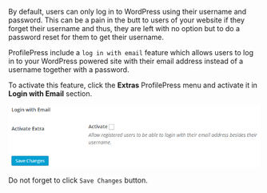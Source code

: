 By default, users can only log in to WordPress using their username and password. This can be a pain in the butt to users of your website if they forget their username and thus, they are left with no option but to do a password reset for them to get their username.


ProfilePress include a `log in with email` feature which allows users to log in to your WordPress powered site with their email address instead of a username together with a password.



To activate this feature, click the **Extras** ProfilePress menu and activate it in **Login with Email** section.


![ProfilePress tab widget demo](img/login-with-email.png)


Do not forget to click `Save Changes` button.
